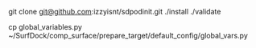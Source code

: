 git clone git@github.com:izzyisnt/sdpodinit.git
./install
./validate


cp global_variables.py ~/SurfDock/comp_surface/prepare_target/default_config/global_vars.py

